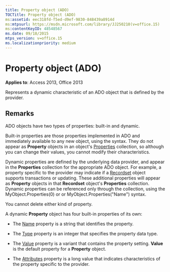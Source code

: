 ```yaml
---
title: Property object (ADO)
TOCTitle: Property object (ADO)
ms:assetid: eec318fd-f5ed-d9ef-9830-848439a8914d
ms:mtpsurl: https://msdn.microsoft.com/library/JJ250210(v=office.15)
ms:contentKeyID: 48548567
ms.date: 09/18/2015
mtps_version: v=office.15
ms.localizationpriority: medium
---
```


# Property object (ADO)


**Applies to**: Access 2013, Office 2013

Represents a dynamic characteristic of an ADO object that is defined by the provider.

## Remarks

ADO objects have two types of properties: built-in and dynamic.

Built-in properties are those properties implemented in ADO and immediately available to any new object, using the syntax. They do not appear as **Property** objects in an object's [Properties](properties-collection-ado.md) collection, so although you can change their values, you cannot modify their characteristics.

Dynamic properties are defined by the underlying data provider, and appear in the **Properties** collection for the appropriate ADO object. For example, a property specific to the provider may indicate if a [Recordset](recordset-object-ado.md) object supports transactions or updating. These additional properties will appear as **Property** objects in that **Recordset** object's **Properties** collection. Dynamic properties can be referenced only through the collection, using the MyObject.Properties(0) or or MyObject.Properties("Name") syntax.

You cannot delete either kind of property.

A dynamic **Property** object has four built-in properties of its own:

  - The [Name](name-property-ado.md) property is a string that identifies the property.

  - The [Type](type-property-ado.md) property is an integer that specifies the property data type.

  - The [Value](value-property-ado.md) property is a variant that contains the property setting. **Value** is the default property for a **Property** object.

  - The [Attributes](attributes-property-ado.md) property is a long value that indicates characteristics of the property specific to the provider.

